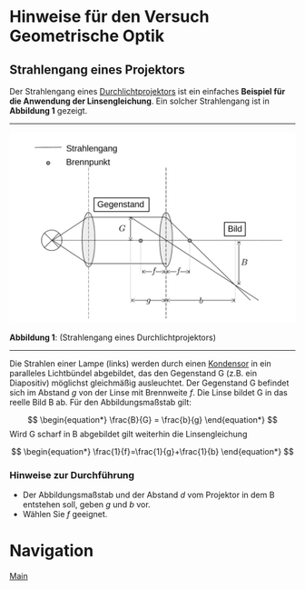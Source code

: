# Hinweise für den Versuch Geometrische Optik

## Strahlengang eines Projektors

Der Strahlengang eines [Durchlichtprojektors](https://de.wikipedia.org/wiki/Projektor#Durchlichtprojektion) ist ein einfaches **Beispiel für die Anwendung der Linsengleichung**. Ein solcher Strahlengang ist in **Abbildung 1** gezeigt.

---

<img src="../figures/Projektor.png" width="1000" style="zoom:100%;" />

**Abbildung 1**: (Strahlengang eines Durchlichtprojektors)

---

Die Strahlen einer Lampe (links) werden durch einen [Kondensor](https://de.wikipedia.org/wiki/Kondensor) in ein paralleles Lichtbündel abgebildet, das den Gegenstand G (z.B. ein Diapositiv) möglichst gleichmäßig ausleuchtet. Der Gegenstand G befindet sich im Abstand $g$ von der Linse mit Brennweite $f$. Die Linse bildet G in das reelle Bild B ab. Für den Abbildungsmaßstab gilt: 

$$
\begin{equation*}
\frac{B}{G} = \frac{b}{g}
\end{equation*}
$$
Wird G scharf in B abgebildet gilt weiterhin die Linsengleichung

$$
\begin{equation*}
\frac{1}{f}=\frac{1}{g}+\frac{1}{b}
\end{equation*}
$$

### Hinweise zur Durchführung

- Der Abbildungsmaßstab und der Abstand $d$ vom Projektor in dem B entstehen soll, geben $g$ und $b$ vor. 
- Wählen Sie $f$ geeignet. 

# Navigation

[Main](https://gitlab.kit.edu/kit/etp-lehre/p1-praktikum/students/-/tree/main/Geometrische_Optik)

